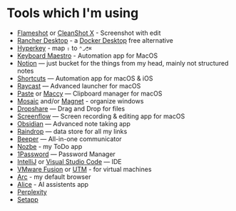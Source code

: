# Tools which I'm using

* [Flameshot](https://flameshot.org/) or [CleanShot X](https://cleanshot.com/) - Screenshot with edit
* [Rancher Desktop](https://rancherdesktop.io/) - a [Docker Desktop](https://www.docker.com/products/docker-desktop/) free alternative
* [Hyperkey](https://hyperkey.app/) - map `⇪` to `⌃⎇⌘`
* [Keyboard Maestro](https://www.keyboardmaestro.com/main/) - Automation app for MacOS
* [Notion](https://www.notion.so/) — just bucket for the things from my head, mainly not structured notes
* [Shortcuts](https://support.apple.com/guide/shortcuts/welcome/ios) — Automation app for macOS & iOS
* [Raycast](https://www.raycast.com/) — Advanced launcher for macOS
* [Paste](https://pasteapp.io/) or [Maccy](https://maccy.app/) — Clipboard manager for macOS
* [Mosaic](https://lightpillar.com/mosaic.html) and/or [Magnet](https://magnet.crowdcafe.com/) - organize windows
* [Dropshare](https://dropshare.app/) — Drag and Drop for files
* [Screenflow](https://www.telestream.net/screenflow/overview.htm) — Screen recording & editing app for macOS
* [Obsidian](https://obsidian.md/) — Advanced note taking app
* [Raindrop](https://raindrop.io/) — data store for all my links
* [Beeper](https://www.beeper.com/) — All-in-one communicator
* [Nozbe](https://nozbe.com/personal?a=rgolab) - my ToDo app
* [1Password](https://1password.com/) — Password Manager
* [IntelliJ](https://www.jetbrains.com/idea/) or [Visual Studio Code](https://code.visualstudio.com/) — IDE
* [VMware Fusion](https://www.vmware.com/products/fusion.html) or [UTM](https://mac.getutm.app/) - for virtual machines 
* [Arc](https://arc.net/) - my default browser
* [Alice](https://www.heyalice.app/) - AI assistents app
* [Perplexity](https://perplexity.ai/pro?referral_code=SQK8NKEZ)
* [Setapp](https://go.setapp.com/invite/khnoy9lu)
